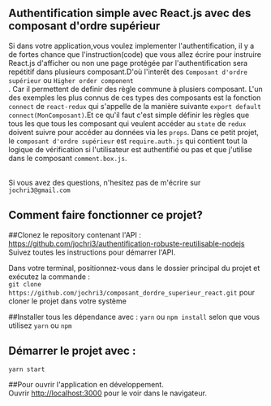 ## Authentification simple avec React.js avec des composant d'ordre supérieur

Si dans votre application,vous voulez implementer l'authentification, il y a de fortes chance que l'instruction(code) que vous allez écrire pour instruire React.js d'afficher ou non une page protégée par l'authentification sera repétitif dans plusieurs composant.D'où l'interêt des `Composant d'ordre supérieur` ou `Higher order component`<br />.
Car il permettent de definir des règle commune à plusiers composant.
L'un des exemples les plus connus de ces types des composants est la fonction `connect` de `react-redux` qui s'appelle de la manière suivante `export default connect(MonComposant)`.Et ce qu'il faut c'est simple définir les règles que tous les que tous les composant qui veulent accéder au `state` de `redux` doivent suivre pour accéder au données via les `props`.
Dans ce petit projet, le `composant d'ordre supérieur` est `require.auth.js` qui contient tout la logique de vérification si l'utilisateur est authentifié ou pas et que j'utilise dans le composant `comment.box.js`.<br /><br />

Si vous avez des questions, n'hesitez pas de m'écrire sur `jochri3@gmail.com`

## Comment faire fonctionner ce projet?

##Clonez le repository contenant l'API : https://github.com/jochri3/authentification-robuste-reutilisable-nodejs<br />
Suivez toutes les instructions pour démarrer l'API.

Dans votre terminal, positionnez-vous dans le dossier principal du projet et exécutez la commande :<br />
`git clone https://github.com/jochri3/composant_dordre_superieur_react.git` pour cloner le projet dans votre système

##Installer tous les dépendance avec :
`yarn` ou `npm install` selon que vous utilisez `yarn` ou `npm`

## Démarrer le projet avec :

`yarn start`

##Pour ouvrir l'application en développement.<br />
Ouvrir [http://localhost:3000](http://localhost:3000) pour le voir dans le navigateur.
